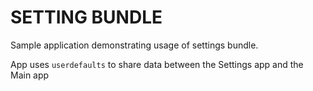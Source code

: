 #  SETTING BUNDLE

Sample application demonstrating usage of settings bundle.

App uses ```userdefaults``` to share data between the Settings app and the Main app


